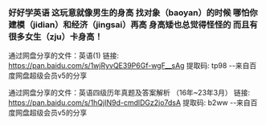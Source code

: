### 好好学英语 这玩意就像男生的身高 找对象（baoyan）的时候 哪怕你建模（jidian）和经济（jingsai）再高 身高矮也总觉得怪怪的 而且有很多女生（zju）卡身高！

通过网盘分享的文件：英语(1)
链接: https://pan.baidu.com/s/1wjRyvQE39P6Gf-wgF__sAg 提取码: tp98 
--来自百度网盘超级会员v5的分享


通过网盘分享的文件：英语四级历年真题及答案解析 （16年~23年3月）
链接: https://pan.baidu.com/s/1hQjIN9d-cmdlDGz2jo7dsA 提取码: b2ww 
--来自百度网盘超级会员v5的分享
